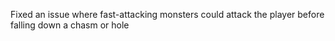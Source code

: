 Fixed an issue where fast-attacking monsters could attack the player before
falling down a chasm or hole
